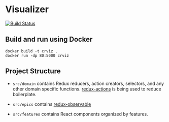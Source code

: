 # Visualizer

[![Build Status](https://travis-ci.org/CyberReboot/visualizer.svg?branch=master)](https://travis-ci.org/CyberReboot/visualizer)

## Build and run using Docker

```
docker build -t crviz .
docker run -dp 80:5000 crviz
```

## Project Structure

- `src/domain` contains Redux reducers, action creators, selectors, and any other domain specific functions.
  [redux-actions](https://github.com/redux-observable/redux-observable) is being used to reduce boilerplate.

- `src/epics` contains [redux-observable](https://github.com/redux-observable/redux-observable)

- `src/features` contains React components organized by features.
